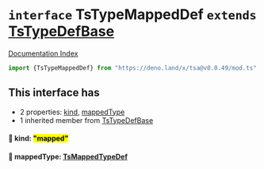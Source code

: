 # `interface` TsTypeMappedDef `extends` [TsTypeDefBase](../private.interface.TsTypeDefBase/README.md)

[Documentation Index](../README.md)

```ts
import {TsTypeMappedDef} from "https://deno.land/x/tsa@v0.0.49/mod.ts"
```

## This interface has

- 2 properties:
[kind](#-kind-mapped),
[mappedType](#-mappedtype-tsmappedtypedef)
- 1 inherited member from [TsTypeDefBase](../private.interface.TsTypeDefBase/README.md)


#### 📄 kind: <mark>"mapped"</mark>



#### 📄 mappedType: [TsMappedTypeDef](../interface.TsMappedTypeDef/README.md)



